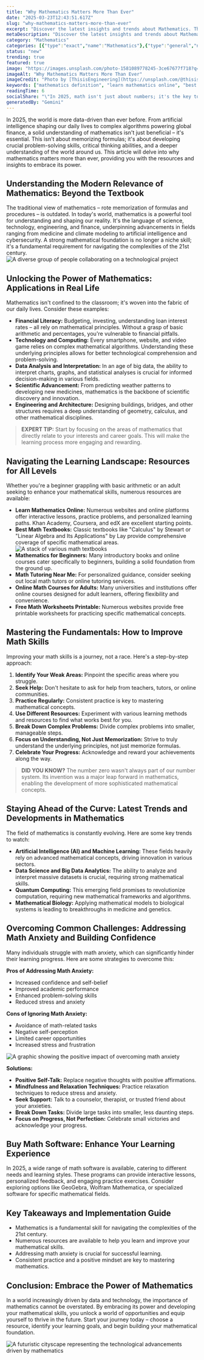 ```yaml
---
title: "Why Mathematics Matters More Than Ever"
date: "2025-03-23T12:43:51.617Z"
slug: "why-mathematics-matters-more-than-ever"
excerpt: "Discover the latest insights and trends about Mathematics. This comprehensive guide covers everything you need to know about Mathematics in 2025."
metaDescription: "Discover the latest insights and trends about Mathematics. This comprehensive guide covers everything you need to know about Mathematics in 2025."
category: "Mathematics"
categories: [{"type":"exact","name":"Mathematics"},{"type":"general","name":"Science"},{"type":"medium","name":"Computer Science"},{"type":"specific","name":"Cryptography"},{"type":"niche","name":"Elliptic Curve Cryptography"}]
status: "new"
trending: true
featured: true
image: "https://images.unsplash.com/photo-1581089778245-3ce67677f718?q=85&w=1200&fit=max&fm=webp&auto=compress"
imageAlt: "Why Mathematics Matters More Than Ever"
imageCredit: "Photo by [ThisisEngineering](https://unsplash.com/@thisisengineering) on Unsplash"
keywords: ["mathematics definition", "learn mathematics online", "best math textbooks", "mathematics for beginners", "math tutoring near me", "online math courses for adults", "free math worksheets printable", "mathematics applications in real life", "how to improve math skills", "buy math software"]
readingTime: 6
socialShare: "\"In 2025, math isn't just about numbers; it's the key to unlocking opportunities in AI, data science, and beyond.  Mastering it is no longer optional—it's essential.\""
generatedBy: "Gemini"
---
```




In 2025, the world is more data-driven than ever before.  From artificial intelligence shaping our daily lives to complex algorithms powering global finance, a solid understanding of mathematics isn't just beneficial – it's essential.  This isn't about memorizing formulas; it's about developing crucial problem-solving skills, critical thinking abilities, and a deeper understanding of the world around us. This article will delve into why mathematics matters more than ever, providing you with the resources and insights to embrace its power.

## Understanding the Modern Relevance of Mathematics: Beyond the Textbook

The traditional view of mathematics – rote memorization of formulas and procedures – is outdated.  In today's world, mathematics is a powerful tool for understanding and shaping our reality. It's the language of science, technology, engineering, and finance, underpinning advancements in fields ranging from medicine and climate modeling to artificial intelligence and cybersecurity.  A strong mathematical foundation is no longer a niche skill; it's a fundamental requirement for navigating the complexities of the 21st century.  ![A diverse group of people collaborating on a technological project](https://images.unsplash.com/photo-1635372722656-389f87a941b7?q=85&w=1200&fit=max&fm=webp&auto=compress)

##  Unlocking the Power of Mathematics: Applications in Real Life

Mathematics isn't confined to the classroom; it's woven into the fabric of our daily lives.  Consider these examples:

* **Financial Literacy:** Budgeting, investing, understanding loan interest rates – all rely on mathematical principles.  Without a grasp of basic arithmetic and percentages, you're vulnerable to financial pitfalls.
* **Technology and Computing:**  Every smartphone, website, and video game relies on complex mathematical algorithms.  Understanding these underlying principles allows for better technological comprehension and problem-solving.
* **Data Analysis and Interpretation:** In an age of big data, the ability to interpret charts, graphs, and statistical analyses is crucial for informed decision-making in various fields.
* **Scientific Advancement:**  From predicting weather patterns to developing new medicines, mathematics is the backbone of scientific discovery and innovation.
* **Engineering and Architecture:**  Designing buildings, bridges, and other structures requires a deep understanding of geometry, calculus, and other mathematical disciplines.

> **EXPERT TIP:**  Start by focusing on the areas of mathematics that directly relate to your interests and career goals. This will make the learning process more engaging and rewarding.

##  Navigating the Learning Landscape: Resources for All Levels

Whether you're a beginner grappling with basic arithmetic or an adult seeking to enhance your mathematical skills, numerous resources are available:

* **Learn Mathematics Online:** Numerous websites and online platforms offer interactive lessons, practice problems, and personalized learning paths.  Khan Academy, Coursera, and edX are excellent starting points.
* **Best Math Textbooks:** Classic textbooks like "Calculus" by Stewart or "Linear Algebra and Its Applications" by Lay provide comprehensive coverage of specific mathematical areas.  ![A stack of various math textbooks](https://images.unsplash.com/photo-1509228468518-180dd4864904?q=85&w=1200&fit=max&fm=webp&auto=compress)
* **Mathematics for Beginners:**  Many introductory books and online courses cater specifically to beginners, building a solid foundation from the ground up.
* **Math Tutoring Near Me:**  For personalized guidance, consider seeking out local math tutors or online tutoring services.
* **Online Math Courses for Adults:**  Many universities and institutions offer online courses designed for adult learners, offering flexibility and convenience.
* **Free Math Worksheets Printable:**  Numerous websites provide free printable worksheets for practicing specific mathematical concepts.

##  Mastering the Fundamentals: How to Improve Math Skills

Improving your math skills is a journey, not a race. Here's a step-by-step approach:

1. **Identify Your Weak Areas:**  Pinpoint the specific areas where you struggle.
2. **Seek Help:**  Don't hesitate to ask for help from teachers, tutors, or online communities.
3. **Practice Regularly:**  Consistent practice is key to mastering mathematical concepts.
4. **Use Different Resources:**  Experiment with various learning methods and resources to find what works best for you.
5. **Break Down Complex Problems:**  Divide complex problems into smaller, manageable steps.
6. **Focus on Understanding, Not Just Memorization:**  Strive to truly understand the underlying principles, not just memorize formulas.
7. **Celebrate Your Progress:**  Acknowledge and reward your achievements along the way.

> **DID YOU KNOW?**  The number zero wasn't always part of our number system.  Its invention was a major leap forward in mathematics, enabling the development of more sophisticated mathematical concepts.

##  Staying Ahead of the Curve: Latest Trends and Developments in Mathematics

The field of mathematics is constantly evolving.  Here are some key trends to watch:

* **Artificial Intelligence (AI) and Machine Learning:**  These fields heavily rely on advanced mathematical concepts, driving innovation in various sectors.
* **Data Science and Big Data Analytics:**  The ability to analyze and interpret massive datasets is crucial, requiring strong mathematical skills.
* **Quantum Computing:**  This emerging field promises to revolutionize computation, requiring new mathematical frameworks and algorithms.
* **Mathematical Biology:**  Applying mathematical models to biological systems is leading to breakthroughs in medicine and genetics.

##  Overcoming Common Challenges: Addressing Math Anxiety and Building Confidence

Many individuals struggle with math anxiety, which can significantly hinder their learning progress.  Here are some strategies to overcome this:

**Pros of Addressing Math Anxiety:**

* Increased confidence and self-belief
* Improved academic performance
* Enhanced problem-solving skills
* Reduced stress and anxiety

**Cons of Ignoring Math Anxiety:**

* Avoidance of math-related tasks
* Negative self-perception
* Limited career opportunities
* Increased stress and frustration

![A graphic showing the positive impact of overcoming math anxiety](https://images.unsplash.com/photo-1596495577886-d920f1fb7238?q=85&w=1200&fit=max&fm=webp&auto=compress)

**Solutions:**

* **Positive Self-Talk:**  Replace negative thoughts with positive affirmations.
* **Mindfulness and Relaxation Techniques:**  Practice relaxation techniques to reduce stress and anxiety.
* **Seek Support:**  Talk to a counselor, therapist, or trusted friend about your anxieties.
* **Break Down Tasks:**  Divide large tasks into smaller, less daunting steps.
* **Focus on Progress, Not Perfection:**  Celebrate small victories and acknowledge your progress.

##  Buy Math Software:  Enhance Your Learning Experience

In 2025, a wide range of math software is available, catering to different needs and learning styles.  These programs can provide interactive lessons, personalized feedback, and engaging practice exercises.  Consider exploring options like GeoGebra, Wolfram Mathematica, or specialized software for specific mathematical fields.

##  Key Takeaways and Implementation Guide

* Mathematics is a fundamental skill for navigating the complexities of the 21st century.
* Numerous resources are available to help you learn and improve your mathematical skills.
* Addressing math anxiety is crucial for successful learning.
* Consistent practice and a positive mindset are key to mastering mathematics.

## Conclusion: Embrace the Power of Mathematics

In a world increasingly driven by data and technology, the importance of mathematics cannot be overstated.  By embracing its power and developing your mathematical skills, you unlock a world of opportunities and equip yourself to thrive in the future.  Start your journey today – choose a resource, identify your learning goals, and begin building your mathematical foundation.

![A futuristic cityscape representing the technological advancements driven by mathematics](https://images.unsplash.com/photo-1581089778245-3ce67677f718?q=85&w=1200&fit=max&fm=webp&auto=compress)

